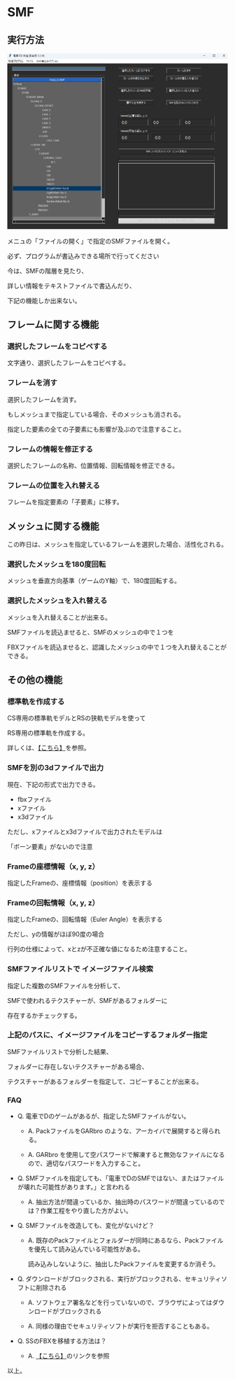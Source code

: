 # SMF


## 実行方法

![title](image/title.png)

メニュの「ファイルの開く」で指定のSMFファイルを開く。

必ず、プログラムが書込みできる場所で行ってください

今は、SMFの階層を見たり、

詳しい情報をテキストファイルで書込んだり、

下記の機能しか出来ない。

## フレームに関する機能

### 選択したフレームをコピペする

文字通り、選択したフレームをコピペする。

### フレームを消す

選択したフレームを消す。

もしメッシュまで指定している場合、そのメッシュも消される。

指定した要素の全ての子要素にも影響が及ぶので注意すること。

### フレームの情報を修正する

選択したフレームの名称、位置情報、回転情報を修正できる。

### フレームの位置を入れ替える

フレームを指定要素の「子要素」に移す。

## メッシュに関する機能

この昨日は、メッシュを指定しているフレームを選択した場合、活性化される。

### 選択したメッシュを180度回転

メッシュを垂直方向基準（ゲームのY軸）で、180度回転する。

### 選択したメッシュを入れ替える

メッシュを入れ替えることが出来る。

SMFファイルを読込ませると、SMFのメッシュの中で１つを

FBXファイルを読込ませると、認識したメッシュの中で１つを入れ替えることができる。

## その他の機能

### 標準軌を作成する

CS専用の標準軌モデルとRSの狭軌モデルを使って

RS専用の標準軌を作成する。

詳しくは、[【こちら】](STANDARD.md)を参照。

### SMFを別の3dファイルで出力

現在、下記の形式で出力できる。

 * fbxファイル
 * xファイル
 * x3dファイル

ただし、xファイルとx3dファイルで出力されたモデルは

「ボーン要素」がないので注意

### Frameの座標情報（x, y, z）

指定したFrameの、座標情報（position）を表示する

### Frameの回転情報（x, y, z）

指定したFrameの、回転情報（Euler Angle）を表示する

ただし、yの情報がほぼ90度の場合

行列の仕様によって、xとzが不正確な値になるため注意すること。

### SMFファイルリストで イメージファイル検索

指定した複数のSMFファイルを分析して、

SMFで使われるテクスチャーが、SMFがあるフォルダーに

存在するかチェックする。

### 上記のパスに、イメージファイルをコピーするフォルダー指定

SMFファイルリストで分析した結果、

フォルダーに存在しないテクスチャーがある場合、

テクスチャーがあるフォルダーを指定して、コピーすることが出来る。

### FAQ


* Q. 電車でDのゲームがあるが、指定したSMFファイルがない。  

  * A. PackファイルをGARbro のような、アーカイバで展開すると得られる。

  * A. GARbro を使用して空パスワードで解凍すると無効なファイルになるので、適切なパスワードを入力すること。


* Q. SMFファイルを指定しても、「電車でDのSMFではない、またはファイルが壊れた可能性があります。」と言われる

  * A. 抽出方法が間違っているか、抽出時のパスワードが間違っているのでは？作業工程をやり直した方がよい。

* Q. SMFファイルを改造しても、変化がないけど？

  * A. 既存のPackファイルとフォルダーが同時にあるなら、Packファイルを優先して読み込んでいる可能性がある。

    読み込みしないように、抽出したPackファイルを変更するか消そう。

* Q. ダウンロードがブロックされる、実行がブロックされる、セキュリティソフトに削除される

  * A. ソフトウェア署名などを行っていないので、ブラウザによってはダウンロードがブロックされる

  * A. 同様の理由でセキュリティソフトが実行を拒否することもある。

* Q. SSのFBXを移植する方法は？

  * A. [【こちら】](FBX.md)のリンクを参照

以上。